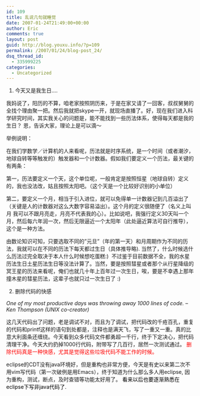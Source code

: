 ```yaml
---
id: 109
title: 乱说几句就睡觉
date: 2007-01-24T21:49:00+00:00
author: Eric
comments: true
layout: post
guid: http://blog.youxu.info/?p=109
permalink: /2007/01/24/blog-post_24/
dsq_thread_id:
  - 335999225
categories:
  - Uncategorized
---
```

1. 今天又是我生日&#8230;.
  
我妈说了，阳历的不算，咱老家按照阴历来，于是在家又请了一回客，叔叔舅舅的全找个理由聚一把。然后我就把skype一开，就现场直播了。好，现在我们进入科学研究时间，其实我关心的问题是，能不能找到一些历法体系，使得每天都是我的生日？ 恩，告诉大家，理论上是可以滴～
  
举例说明：
  
在我们学数学／计算机的人来看呢，历法就是时序系统，是一个时间（或者潮汐，地球自转等等触发的）触发器和一个计数器。假如我们要定义一个历法，最关键的有两条： 

第一，历法要定义一个天，这个单位呢，一般肯定是按照恒星（地球自转）定义的，我也没法改，姑且按照太阳吧。（这个天是一个比较好识别的小单位）
  
第二，要定义一个月，相当于引入进位，就可以免得单一计数器记到几百溢出了（关键是人的计数器对这么大数字容易溢出）。这个月的定义很随便了（名义上叫月 我可以不跟月亮走，月亮不代表我的心）。比如说吧，我强行定义30天叫一个月，然后每六年润一次，然后无限逼近一个太阳年（此处逼近算法可自行推导），这个是一种方法。 

由数论知识可知，只要选取不同的&#8221;元旦&#8221;（年的第一天）和月周期作为不同的历法，我就可以在不同的历法下每天都过生日（具体推导略). 当然了，什么时候选什么历法过完全取决于本人什么时候想吃蛋糕:)&nbsp; 不过鉴于目前数据不全，我的水星历法生日土星历法生日等没法计算了。当然，要是按照彗星或者那个从行星降级的冥王星的历法来看呢，俺们也就几十年上百年过一次生日，唉，要是不幸遇上那年撞木星的彗星历法，这辈子也就只过一次生日了 :)

2. 删除代码的快感
  
_One of my most productive days was throwing away 1000 lines of code. &#8211;Ken Thompson (UNIX co-creator)_

这几天代码出了问题，老是调试不对，而且为了调试，把代码改的千疮百孔，重复的代码和printf这样的语句到处都是，注释也是满天飞，写了一重又一重。真的比意大利面条还缠绕。今天看到众多代码文件都勇超一千行，终于下定决心，把代码清理干净。今天大约扔掉1000行代码，附带写了几百行，居然一次测试通过。 <span style="color: rgb(255, 0, 0);">删除代码真是一种快感，尤其是觉得这些垃圾代码不能工作的时候。</span>
  
eclipse的CDT没有java环境好，但是重构也非常方便，今天是有史以来第二次不用vim写代码（第一次破例是用Emacs），终于知道为什么那么多人用eclipse, 因为重构，测试，断点，及时查错等功能太好用了。<font color="#ff0000"><span style="color: rgb(0, 0, 0);"> 看来以后也要逐渐熟悉在eclipse下写非java代码了.</span><br /> </font>